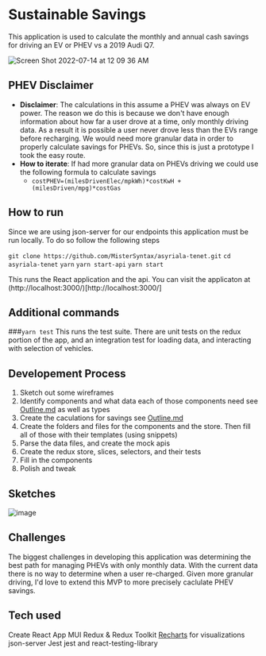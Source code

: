 # Sustainable Savings 
This application is used to calculate the monthly and annual cash savings for driving an EV or PHEV vs a 2019 Audi Q7.

![Screen Shot 2022-07-14 at 12 09 36 AM](https://user-images.githubusercontent.com/22300258/178923059-43814265-69fa-4e63-a68e-1e4658940f66.png)

## PHEV Disclaimer
- **Disclaimer**: The calculations in this assume a PHEV was always on EV power. The reason we do this is because we don't have enough information about how far a user drove at a time, only monthly driving data. As a result it is possible a user never drove less than the EVs range before recharging. We would need more granular data in order to properly calculate savings for PHEVs. So, since this is just a prototype I took the easy route.
- **How to iterate**: If had more granular data on PHEVs driving we could use the following formula to calculate savings
  - `costPHEV=(milesDrivenElec/mpkWh)*costKwH + (milesDriven/mpg)*costGas`

## How to run
Since we are using json-server for our endpoints this application must be run locally. To do so follow the following steps

`git clone https://github.com/MisterSyntax/asyriala-tenet.git`
`cd asyriala-tenet`
`yarn`
`yarn start-api`
`yarn start` 

This runs the React application and the api. You can visit the applicaton at (http://localhost:3000/)[http://localhost:3000/]

##  Additional commands
###`yarn test` 
This runs the test suite. There are unit tests on the redux portion of the app, and an integration test for loading data, and interacting with selection of vehicles.

## Developement Process
1. Sketch out some wireframes
2. Identify components and what data each of those components need see [Outline.md](./OUTLINE.md) as well as types
3. Create the caculations for savings see [Outline.md](./OUTLINE.md)
4. Create the folders and files for the components and the store. Then fill all of those with their templates (using snippets)
5. Parse the data files, and create the mock apis
6. Create the redux store, slices, selectors, and their tests
7. Fill in the components
8. Polish and tweak 

## Sketches
![image](https://user-images.githubusercontent.com/22300258/178923829-063fb1af-846a-40a7-9a03-ab9f2932ed68.png)

## Challenges 
The biggest challenges in developing this application was determining the best path for managing PHEVs with only monthly data. With the current data there is no way to determine when a user re-charged. Given more granular driving, I'd love to extend this MVP to more precisely caclulate PHEV savings.

## Tech used
Create React App
MUI
Redux & Redux Toolkit
[Recharts](https://github.com/recharts/recharts) for visualizations
json-server
Jest
jest and react-testing-library

